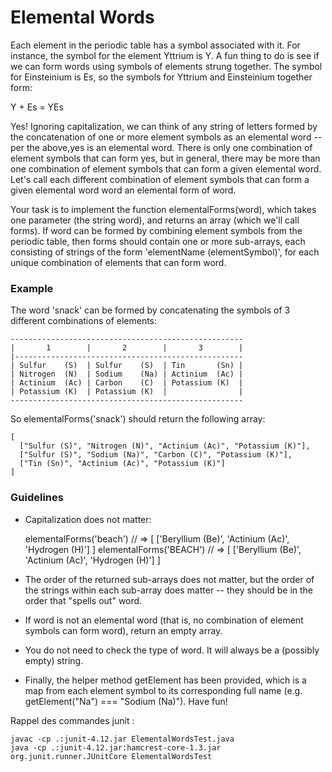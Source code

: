 # Elemental Words

Each element in the periodic table has a symbol associated with it. For instance, the symbol for the element Yttrium is Y. A fun thing to do is see if we can form words using symbols of elements strung together. The symbol for Einsteinium is Es, so the symbols for Yttrium and Einsteinium together form:

Y + Es = YEs

Yes! Ignoring capitalization, we can think of any string of letters formed by the concatenation of one or more element symbols as an elemental word -- per the above,yes is an elemental word. There is only one combination of element symbols that can form yes, but in general, there may be more than one combination of element symbols that can form a given elemental word. Let's call each different combination of element symbols that can form a given elemental word word an elemental form of word.

Your task is to implement the function elementalForms(word), which takes one parameter (the string word), and returns an array (which we'll call forms). If word can be formed by combining element symbols from the periodic table, then forms should contain one or more sub-arrays, each consisting of strings of the form 'elementName (elementSymbol)', for each unique combination of elements that can form word.

### Example

The word 'snack' can be formed by concatenating the symbols of 3 different combinations of elements:

    ----------------------------------------------------
    |       1        |       2        |       3        |
    |---------------------------------------------------
    | Sulfur    (S)  | Sulfur    (S)  | Tin       (Sn) |
    | Nitrogen  (N)  | Sodium    (Na) | Actinium  (Ac) |
    | Actinium  (Ac) | Carbon    (C)  | Potassium (K)  |
    | Potassium (K)  | Potassium (K)  |                |
    ----------------------------------------------------

So elementalForms('snack') should return the following array:

    [
      ["Sulfur (S)", "Nitrogen (N)", "Actinium (Ac)", "Potassium (K)"],
      ["Sulfur (S)", "Sodium (Na)", "Carbon (C)", "Potassium (K)"],
      ["Tin (Sn)", "Actinium (Ac)", "Potassium (K)"]
    ]

### Guidelines

* Capitalization does not matter:

    elementalForms('beach')
    // => [ ['Beryllium (Be)', 'Actinium (Ac)', 'Hydrogen (H)'] ]
    elementalForms('BEACH')
    // => [ ['Beryllium (Be)', 'Actinium (Ac)', 'Hydrogen (H)'] ]

* The order of the returned sub-arrays does not matter, but the order of the strings within each sub-array does matter -- they should be in the order that "spells out" word.
* If word is not an elemental word (that is, no combination of element symbols can form word), return an empty array.
* You do not need to check the type of word. It will always be a (possibly empty) string.
* Finally, the helper method getElement has been provided, which is a map from each element symbol to its corresponding full name (e.g. getElement("Na") === "Sodium (Na)"). Have fun!

Rappel des commandes junit :

    javac -cp .:junit-4.12.jar ElementalWordsTest.java
    java -cp .:junit-4.12.jar:hamcrest-core-1.3.jar org.junit.runner.JUnitCore ElementalWordsTest
